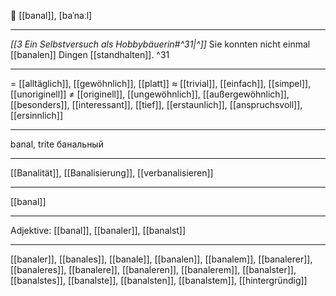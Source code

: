 🥱 [[banal]], [baˈnaːl]

---
*[[3  Ein Selbstversuch als Hobbybäuerin#^31|^]]* Sie konnten nicht einmal [[banalen]] Dingen [[standhalten]]. ^31

---
= [[alltäglich]], [[gewöhnlich]], [[platt]]
≈ [[trivial]], [[einfach]], [[simpel]], [[unoriginell]]
≠ [[originell]], [[ungewöhnlich]], [[außergewöhnlich]], [[besonders]], [[interessant]], [[tief]], [[erstaunlich]], [[anspruchsvoll]], [[ersinnlich]]

---
banal, trite
банальный

---
[[Banalität]], [[Banalisierung]], [[verbanalisieren]]

---
[[banal]]


---
Adjektive: [[banal]], [[banaler]], [[banalst]]

---
[[banaler]], [[banales]], [[banale]], [[banalen]], [[banalem]], [[banalerer]], [[banaleres]], [[banalere]], [[banaleren]], [[banalerem]], [[banalster]], [[banalstes]], [[banalste]], [[banalsten]], [[banalstem]], [[hintergründig]]